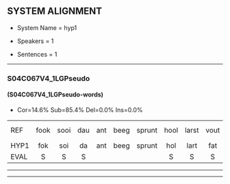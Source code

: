 
## SYSTEM ALIGNMENT

- System Name = hyp1

- Speakers = 1

- Sentences = 1

---

### S04C067V4_1LGPseudo

#### (S04C067V4_1LGPseudo-words)

- Cor=14.6%	Sub=85.4%	Del=0.0%	Ins=0.0%

|  |  |  |  |  |  |  |  |  |  |  |  |  |  |  |  |  |  |  |  |  |  |  |  |  |  |  |  |  |  |  |  |  |  |  |  |  |  |  |  |  |  |
|:--- |:---:|:---:|:---:|:---:|:---:|:---:|:---:|:---:|:---:|:---:|:---:|:---:|:---:|:---:|:---:|:---:|:---:|:---:|:---:|:---:|:---:|:---:|:---:|:---:|:---:|:---:|:---:|:---:|:---:|:---:|:---:|:---:|:---:|:---:|:---:|:---:|:---:|:---:|:---:|:---:|:---:|
| REF | fook | sooi | dau | ant | beeg | sprunt | hool | larst | vout | zwoei | fam | rachts | vaap | sprieuw | keng | swoers | doer | * | jien | blard | *(geul) | hoekt | neeuw | *(noord) | vid | zans | * | leum | haans | spaai | sjalt | heik | sank | roen | frijk | eem | schard | grek | dron | snaaf | stuid |
| HYP1 | fok | soi | da | ant | beeg | sprunt | hol | lart | fat | zo | van | recht | vap | spreeuw | kin | swoord | tour | spirt | jeen | blart | gel | goekt | neel | noort | vit | sans | la | lum | hans | spy | shelt | herk | sank | roen | vreik | één | schart | grik | droon | snaaf | ste |
| EVAL | S | S | S |  |  |  | S | S | S | S | S | S | S | S | S | S | S | S | S | S | S | S | S | S | S | S | S | S | S | S | S | S |  |  | S | S | S | S | S |  | S |
---

---
